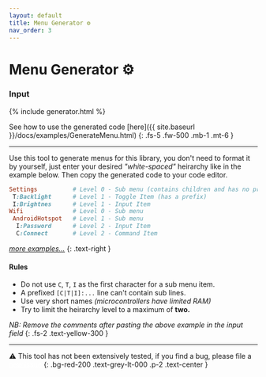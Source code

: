 ```yaml
---
layout: default
title: Menu Generator ⚙
nav_order: 3
---
```


# Menu Generator ⚙

### Input

{% include generator.html %}

See how to use the generated code [here]({{ site.baseurl }}/docs/examples/GenerateMenu.html)
{: .fs-5 .fw-500 .mb-1 .mt-6 }

---

Use this tool to generate menus for this library, you don't need to format it by yourself,
just enter your desired _"white-spaced"_ heirarchy like in the example below.
Then copy the generated code to your code editor.

```ruby
Settings          # Level 0 - Sub menu (contains children and has no prefix)
 T:Backlight      # Level 1 - Toggle Item (has a prefix)
 I:Brightnes      # Level 1 - Input Item
Wifi              # Level 0 - Sub menu
 AndroidHotspot   # Level 1 - Sub menu
  I:Password      # Level 2 - Input Item
  C:Connect       # Level 2 - Command Item
```

_[more examples...](https://raw.githubusercontent.com/forntoh/LcdMenu/master/sample.txt)_
{: .text-right }

#### Rules

- Do not use `C`, `T`, `I` as the first character for a sub menu item.
- A prefixed `[C|T|I]:...` line can't contain sub lines.
- Use very short names _(microcontrollers have limited RAM)_
- Try to limit the heirarchy level to a maximum of **two.**

_NB: Remove the comments after pasting the above example in the input field_
{: .fs-2 .text-yellow-300 }

---

⚠ This tool has not been extensively tested, if you find a bug, please file a
<a href="https://github.com/forntoh/LcdMenu/issues/new" style="color: white">new issue</a>
{: .bg-red-200 .text-grey-lt-000 .p-2 .text-center }

<script>{% include generator.js %}</script>
<script>{% include generator-clipboard.js %}</script>
<style>{% include generator.css %}</style>
